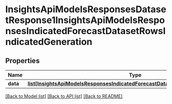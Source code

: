 # InsightsApiModelsResponsesDatasetResponse1InsightsApiModelsResponsesIndicatedForecastDatasetRowsIndicatedGeneration

## Properties
Name | Type | Description | Notes
------------ | ------------- | ------------- | -------------
**data** | [**list[InsightsApiModelsResponsesIndicatedForecastDatasetRowsIndicatedGeneration]**](InsightsApiModelsResponsesIndicatedForecastDatasetRowsIndicatedGeneration.md) |  | [optional] 

[[Back to Model list]](../README.md#documentation-for-models) [[Back to API list]](../README.md#documentation-for-api-endpoints) [[Back to README]](../README.md)

